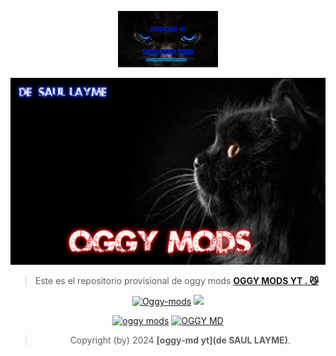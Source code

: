 <p align="center"> 
<a href=""><img src="Menuogy.jpg" height="90px"></a> 
</p>
 
<p align="center">
<img src="oggy.jpg" alt="Oggy mods" width="800"/>
  
> Este es el repositorio provisional de oggy mods **[OGGY MODS YT . 😼]()** 
</p>

<p align="center">
<a href="#"><img title="Oggy-mods" src="https://img.shields.io/badge/SI TE GUSTO EL REPOSITORIO APOYAME CON UNA 🌟 ¡GRACIAS! -red?colorA=%255ff0000&colorB=%23017e40&style=for-the-badge"></a> 
<img src="https://i.pinimg.com/originals/d4/3c/90/d43c902873d4db8c85974dfd0798030b.gif" height="28px">
</p>  

<p align="center">
<a href="#"><img title="oggy mods" src="https://img.shields.io/badge/DE SAUL LAYME-red?colorA=%F77F48FF&colorB=%F77F48FF&style=for-the-badge"></a> 
<a href="#"><img title="OGGY MD" src="https://img.shields.io/badge/ES TOTALMENTE COMPATIBLE ✌️🔥-red?colorA=%F77F48FF&colorB=%F77F48FF&style=for-the-badge"></a>
</p>

<div align="center">
  



> Copyright (by) 2024 **[oggy-md yt](de SAUL LAYME)**.
